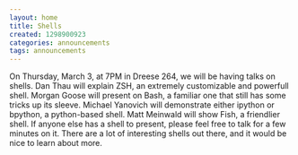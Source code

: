 ```yaml
---
layout: home
title: Shells
created: 1298900923
categories: announcements
tags: announcements
---
```

On Thursday, March 3, at 7PM in Dreese 264, we will be having talks on shells. Dan Thau will explain ZSH, an extremely customizable and powerfull shell. Morgan Goose will present on Bash, a familiar one that still has some tricks up its sleeve. Michael Yanovich will demonstrate either ipython or bpython, a python-based shell. Matt Meinwald will show Fish, a friendlier shell. If anyone else has a shell to present, please feel free to talk for a few minutes on it. There are a lot of interesting shells out there, and it would be nice to learn about more.
